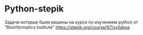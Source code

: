 # Python-stepik
Задачи которые были решены на курсе по изучением python от "Bioinformatics Institute"
https://stepik.org/course/67/syllabus
